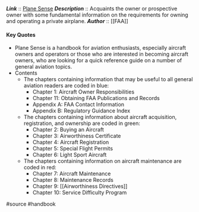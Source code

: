 ***Link***      :: [Plane Sense](https://www.faa.gov/sites/faa.gov/files/regulations_policies/handbooks_manuals/aviation/faa-h-8083-19A.pdf)
***Description***      :: Acquaints the owner or prospective owner with some fundamental information on the requirements for owning and operating a private airplane.
***Author*** :: [[FAA]]

#### Key Quotes
* Plane Sense is a handbook for aviation enthusiasts, especially aircraft owners and operators or those who are interested in becoming aircraft owners, who are looking for a quick reference guide on a number of general aviation topics.
* Contents
	* The chapters containing information that may be useful to all general aviation readers are coded in blue:
		* Chapter 1: Aircraft Owner Responsibilities
		- Chapter 11: Obtaining FAA Publications and Records
		- Appendix A: FAA Contact Information
		- Appendix B: Regulatory Guidance Index
	- The chapters containing information about aircraft acquisition, registration, and ownership are coded in green:
		- Chapter 2: Buying an Aircraft
		- Chapter 3: Airworthiness Certificate
		- Chapter 4: Aircraft Registration
		- Chapter 5: Special Flight Permits
		- Chapter 6: Light Sport Aircraft
	- The chapters containing information on aircraft maintenance are coded in red:
		- Chapter 7: Aircraft Maintenance
		- Chapter 8: Maintenance Records
		- Chapter 9: [[Airworthiness Directives]]
		- Chapter 10: Service Difficulty Program

#source #handbook 